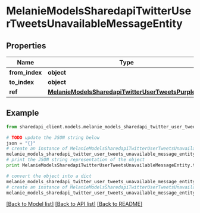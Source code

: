 # MelanieModelsSharedapiTwitterUserTweetsUnavailableMessageEntity


## Properties
Name | Type | Description | Notes
------------ | ------------- | ------------- | -------------
**from_index** | **object** |  | [optional] 
**to_index** | **object** |  | [optional] 
**ref** | [**MelanieModelsSharedapiTwitterUserTweetsPurpleRef**](MelanieModelsSharedapiTwitterUserTweetsPurpleRef.md) |  | [optional] 

## Example

```python
from sharedapi_client.models.melanie_models_sharedapi_twitter_user_tweets_unavailable_message_entity import MelanieModelsSharedapiTwitterUserTweetsUnavailableMessageEntity

# TODO update the JSON string below
json = "{}"
# create an instance of MelanieModelsSharedapiTwitterUserTweetsUnavailableMessageEntity from a JSON string
melanie_models_sharedapi_twitter_user_tweets_unavailable_message_entity_instance = MelanieModelsSharedapiTwitterUserTweetsUnavailableMessageEntity.from_json(json)
# print the JSON string representation of the object
print MelanieModelsSharedapiTwitterUserTweetsUnavailableMessageEntity.to_json()

# convert the object into a dict
melanie_models_sharedapi_twitter_user_tweets_unavailable_message_entity_dict = melanie_models_sharedapi_twitter_user_tweets_unavailable_message_entity_instance.to_dict()
# create an instance of MelanieModelsSharedapiTwitterUserTweetsUnavailableMessageEntity from a dict
melanie_models_sharedapi_twitter_user_tweets_unavailable_message_entity_form_dict = melanie_models_sharedapi_twitter_user_tweets_unavailable_message_entity.from_dict(melanie_models_sharedapi_twitter_user_tweets_unavailable_message_entity_dict)
```
[[Back to Model list]](../README.md#documentation-for-models) [[Back to API list]](../README.md#documentation-for-api-endpoints) [[Back to README]](../README.md)


